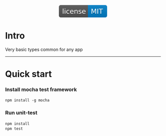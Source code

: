 <div align="center">
    <img src="images/license-MIT-blue.svg">
</div>

# Intro
Very basic types common for any app

---


# Quick start

### Install mocha test framework
```
npm install -g mocha
```

### Run unit-test
```
npm install
npm test

